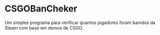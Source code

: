 ﻿# CSGOBanCheker

Um simples programa para verificar quantos jogadores foram banidos da Steam com base em demos de CSGO.
